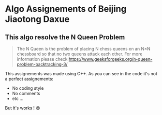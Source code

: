 # Algo Assignements of Beijing Jiaotong Daxue

## This algo resolve the N Queen Problem
 > The N Queen is the problem of placing N chess queens on an N×N chessboard so that no two queens attack each other.
 For more information please check https://www.geeksforgeeks.org/n-queen-problem-backtracking-3/

This assignements was made using C++. As you can see in the code it's not a perfect assignements: 
- No coding style
- No comments
- etc ...

But it's works !  :smiley:
